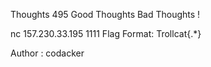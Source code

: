 Thoughts
495
Good Thoughts Bad Thoughts !

nc 157.230.33.195 1111
Flag Format: Trollcat{.*}

Author : codacker
